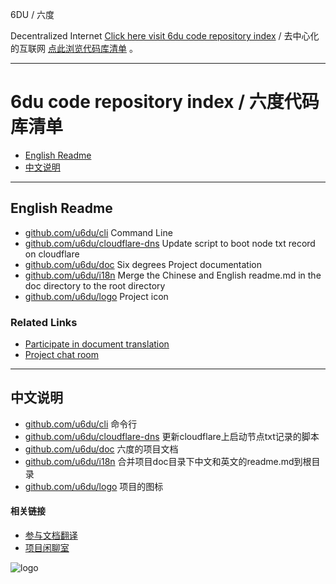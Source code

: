 6DU / 六度

Decentralized Internet [Click here visit 6du code repository index](https://github.com/u6du/6du) /  去中心化的互联网 [点此浏览代码库清单](https://github.com/u6du/6du) 。

---

# 6du code repository index / 六度代码库清单

* [English Readme](#english-readme)
* [中文说明](#中文说明)

---

## English Readme

* [github.com/u6du/cli](https://github.com/u6du/cli) Command Line
* [github.com/u6du/cloudflare-dns](https://github.com/u6du/cloudflare-dns) Update script to boot node txt record on cloudflare
* [github.com/u6du/doc](https://github.com/u6du/doc) Six degrees Project documentation
* [github.com/u6du/i18n](https://github.com/u6du/i18n) Merge the Chinese and English readme.md in the doc directory to the root directory
* [github.com/u6du/logo](https://github.com/u6du/logo) Project icon

### Related Links

- [Participate in document translation](https://gitlocalize.com/users/i6du)
- [Project chat room](https://gitter.im/u6du/community)

---

## 中文说明

* [github.com/u6du/cli](https://github.com/u6du/cli) 命令行
* [github.com/u6du/cloudflare-dns](https://github.com/u6du/cloudflare-dns) 更新cloudflare上启动节点txt记录的脚本
* [github.com/u6du/doc](https://github.com/u6du/doc) 六度的项目文档
* [github.com/u6du/i18n](https://github.com/u6du/i18n) 合并项目doc目录下中文和英文的readme.md到根目录
* [github.com/u6du/logo](https://github.com/u6du/logo) 项目的图标

#### 相关链接

* [参与文档翻译](https://gitlocalize.com/users/i6du)
* [项目闲聊室](https://gitter.im/u6du/community)

![logo](https://raw.githubusercontent.com/u6du/logo/master/logo.svg?sanitize=true)